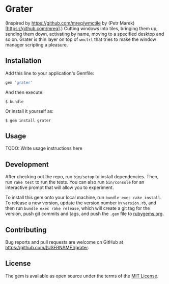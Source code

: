 # Grater

(Inspired by https://github.com/mreq/wmctile by (Petr Marek)[https://github.com/mreq].)
Cutting windows into tiles, bringing them up, sending them down,
activating by name, moving to a specified desktop and so on. Grater is
thin layer on top of `wmctrl` that tries to make the window manager
scripting a pleasure.


## Installation

Add this line to your application's Gemfile:

```ruby
gem 'grater'
```

And then execute:

    $ bundle

Or install it yourself as:

    $ gem install grater

## Usage

TODO: Write usage instructions here

## Development

After checking out the repo, run `bin/setup` to install dependencies. Then, run `rake test` to run the tests. You can also run `bin/console` for an interactive prompt that will allow you to experiment.

To install this gem onto your local machine, run `bundle exec rake install`. To release a new version, update the version number in `version.rb`, and then run `bundle exec rake release`, which will create a git tag for the version, push git commits and tags, and push the `.gem` file to [rubygems.org](https://rubygems.org).

## Contributing

Bug reports and pull requests are welcome on GitHub at https://github.com/[USERNAME]/grater.

## License

The gem is available as open source under the terms of the [MIT License](http://opensource.org/licenses/MIT).

